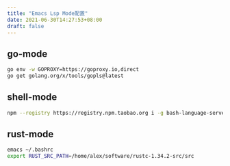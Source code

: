 ```yaml
---
title: "Emacs Lsp Mode配置"
date: 2021-06-30T14:27:53+08:00
draft: false
---
```


## go-mode

```bash
go env -w GOPROXY=https://goproxy.io,direct 
go get golang.org/x/tools/gopls@latest
```



## shell-mode

```bash
npm --registry https://registry.npm.taobao.org i -g bash-language-server
```



## rust-mode

```bash
emacs ~/.bashrc
export RUST_SRC_PATH=/home/alex/software/rustc-1.34.2-src/src
```

